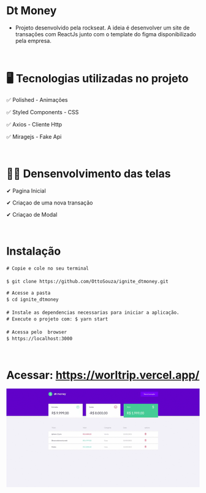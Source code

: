 # Dt Money

 * Projeto desenvolvido pela rockseat. A ideia é desenvolver um site de transações com ReactJs junto com o template do figma disponibilizado pela empresa.

<br>


# 🖥 Tecnologias utilizadas no projeto

 ✅ Polished - Animações 

 ✅ Styled Components - CSS

 ✅ Axios - Cliente Http

 ✅ Miragejs - Fake Api

<br>


# 🧑‍💻 Densenvolvimento das telas


✔ Pagina Inicial

✔ Criaçao de uma nova transação

✔ Criaçao de Modal


<br>


# Instalação


~~~html
# Copie e cole no seu terminal 

$ git clone https://github.com/OttoSouza/ignite_dtmoney.git
~~~

~~~html
# Acesse a pasta
$ cd ignite_dtmoney

# Instale as dependencias necessarias para iniciar a aplicação.
# Execute o projeto com: $ yarn start

# Acessa pelo  browser 
$ https://localhost:3000
~~~

<br>

# Acessar: https://worltrip.vercel.app/


<img src="./src//assets/dtMoney.gif" alt="drawing" width="1000"/>
